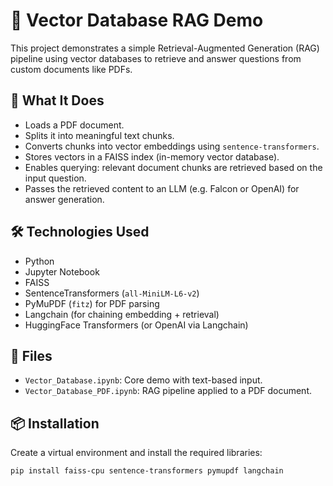 # 🧠 Vector Database RAG Demo

This project demonstrates a simple Retrieval-Augmented Generation (RAG) pipeline using vector databases to retrieve and answer questions from custom documents like PDFs.

## 🚀 What It Does

- Loads a PDF document.
- Splits it into meaningful text chunks.
- Converts chunks into vector embeddings using `sentence-transformers`.
- Stores vectors in a FAISS index (in-memory vector database).
- Enables querying: relevant document chunks are retrieved based on the input question.
- Passes the retrieved content to an LLM (e.g. Falcon or OpenAI) for answer generation.

## 🛠 Technologies Used

- Python
- Jupyter Notebook
- FAISS
- SentenceTransformers (`all-MiniLM-L6-v2`)
- PyMuPDF (`fitz`) for PDF parsing
- Langchain (for chaining embedding + retrieval)
- HuggingFace Transformers (or OpenAI via Langchain)

## 📁 Files

- `Vector_Database.ipynb`: Core demo with text-based input.
- `Vector_Database_PDF.ipynb`: RAG pipeline applied to a PDF document.

## 📦 Installation

Create a virtual environment and install the required libraries:

```bash
pip install faiss-cpu sentence-transformers pymupdf langchain
